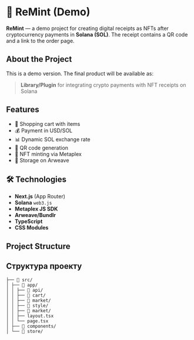 # 🧾 ReMint (Demo)

**ReMint** — a demo project for creating digital receipts as NFTs after cryptocurrency payments in **Solana (SOL)**. The receipt contains a QR code and a link to the order page.

##  About the Project

This is a demo version. The final product will be available as:

>  **Library/Plugin** for integrating crypto payments with NFT receipts on Solana

## Features
- 🛒 Shopping cart with items
- 💰 Payment in USD/SOL
- 📊 Dynamic SOL exchange rate
- 🔳 QR code generation
- 🎨 NFT minting via Metaplex
- 💾 Storage on Arweave

## 🛠 Technologies
- **Next.js** (App Router)
- **Solana** `web3.js`
- **Metaplex JS SDK**
- **Arweave/Bundlr**
- **TypeScript**
- **CSS Modules**

## Project Structure

##  Структура проекту
```\
├── 📁 src/
│ ├── 📁 app/
│ │ ├── 📁 api/
│ │ ├── 📁 cart/
│ │ ├── 📁 market/  
│ │ ├── 📁 style/
│ │ ├── 📁 market/
│ │ ├── layout.tsx
│ │ └── page.tsx
│ ├── 📁 components/
│ └── 📁 store/
```




